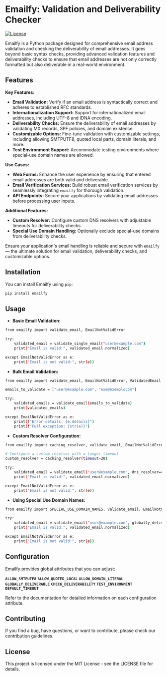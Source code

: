 
# Emailfy: Validation and Deliverability Checker

[![License](https://img.shields.io/badge/License-MIT-blue.svg)](LICENSE)


Emailfy is a Python package designed for comprehensive email address validation and checking the deliverability of email addresses. It goes beyond basic syntax checks, providing advanced validation features and deliverability checks to ensure that email addresses are not only correctly formatted but also deliverable in a real-world environment.

## Features

**Key Features:**

- **Email Validation:** Verify if an email address is syntactically correct and adheres to established RFC standards.
- **Internationalization Support:** Support for internationalized email addresses, including UTF-8 and IDNA encoding.
- **Deliverability Checks:** Ensure the deliverability of email addresses by validating MX records, SPF policies, and domain existence.
- **Customizable Options:** Fine-tune validation with customizable settings, including allowing SMTPUTF8, quoted local parts, domain literals, and more.
- **Test Environment Support:** Accommodate testing environments where special-use domain names are allowed.

**Use Cases:**

- **Web Forms:** Enhance the user experience by ensuring that entered email addresses are both valid and deliverable.
- **Email Verification Services:** Build robust email verification services by seamlessly integrating `emailfy` for thorough validation.
- **API Endpoints:** Secure your applications by validating email addresses before processing user inputs.

**Additional Features:**

- **Custom Resolver:** Configure custom DNS resolvers with adjustable timeouts for deliverability checks.
- **Special Use Domain Handling:** Optionally exclude special-use domains from deliverability checks.

Ensure your application's email handling is reliable and secure with `emailfy` — the ultimate solution for email validation, deliverability checks, and customizable options.

## Installation

You can install Emailfy using `pip`:

```bash
pip install emailfy
```

## Usage
- **Basic Email Validation:**

```bash
from emailfy import validate_email, EmailNotValidError

try:
    validated_email = validate_single_email("user@example.com")
    print("Email is valid:", validated_email.normalized)

except EmailNotValidError as e:
    print("Email is not valid:", str(e))
```

- **Bulk Email Validation:**

```bash
from emailfy import validate_email, EmailNotValidError, ValidatedEmail

emails_to_validate = ["user@example.com", "exe@exemplocom"]

try:
    validated_emails = validate_email(emails_to_validate)
    print(validated_emails)

except EmailNotValidError as e:
    print(f"Error details: {e.details}")
    print(f"Full exception: {str(e)}")

```

- **Custom Resolver Configuration:**

```bash
from emailfy import caching_resolver, validate_email, EmailNotValidError

# Configure a custom resolver with a longer timeout
custom_resolver = caching_resolver(timeout=20)

try:
    validated_email = validate_email("user@example.com", dns_resolver=custom_resolver)
    print("Email is valid:", validated_email.normalized)

except EmailNotValidError as e:
    print("Email is not valid:", str(e))
```

- **Using Special Use Domain Names:**

```bash
from emailfy import SPECIAL_USE_DOMAIN_NAMES, validate_email, EmailNotValidError

try:
    validated_email = validate_email("user@example.com", globally_deliverable=False)
    print("Email is valid:", validated_email.normalized)

except EmailNotValidError as e:
    print("Email is not valid:", str(e))

```
## Configuration
Emailfy provides global attributes that you can adjust:

**`ALLOW_SMTPUTF8`**
**`ALLOW_QUOTED_LOCAL`**
**`ALLOW_DOMAIN_LITERAL`**
**`GLOBALLY_DELIVERABLE`**
**`CHECK_DELIVERABILITY`**
**`TEST_ENVIRONMENT`**
**`DEFAULT_TIMEOUT`**

Refer to the documentation for detailed information on each configuration attribute.


## Contributing

If you find a bug, have questions, or want to contribute, please check our contribution guidelines.

## License
This project is licensed under the MIT License - see the LICENSE file for details.
